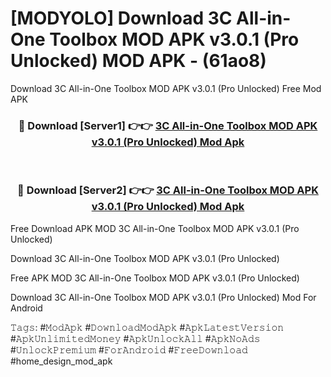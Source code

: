# [MODYOLO] Download 3C All-in-One Toolbox MOD APK v3.0.1 (Pro Unlocked) MOD APK - (61ao8)
Download 3C All-in-One Toolbox MOD APK v3.0.1 (Pro Unlocked) Free Mod APK

<div align="center">
<h3>🔴 Download [Server1] 👉👉 <a href="https://apk-comot.site?title=3C_All-in-One_Toolbox_MOD_APK_v3.0.1_(Pro_Unlocked)">3C All-in-One Toolbox MOD APK v3.0.1 (Pro Unlocked) Mod Apk</a></h3><br>

<h3>🔴 Download [Server2] 👉👉 <a href="https://apk-comot.site?title=3C_All-in-One_Toolbox_MOD_APK_v3.0.1_(Pro_Unlocked)">3C All-in-One Toolbox MOD APK v3.0.1 (Pro Unlocked) Mod Apk</a></h3>
</div>


Free Download APK MOD 3C All-in-One Toolbox MOD APK v3.0.1 (Pro Unlocked)

Download 3C All-in-One Toolbox MOD APK v3.0.1 (Pro Unlocked) 

Free APK MOD 3C All-in-One Toolbox MOD APK v3.0.1 (Pro Unlocked) 

Download 3C All-in-One Toolbox MOD APK v3.0.1 (Pro Unlocked) Mod For Android

𝚃𝚊𝚐𝚜: #𝙼𝚘𝚍𝙰𝚙𝚔 #𝙳𝚘𝚠𝚗𝚕𝚘𝚊𝚍𝙼𝚘𝚍𝙰𝚙𝚔 #𝙰𝚙𝚔𝙻𝚊𝚝𝚎𝚜𝚝𝚅𝚎𝚛𝚜𝚒𝚘𝚗 #𝙰𝚙𝚔𝚄𝚗𝚕𝚒𝚖𝚒𝚝𝚎𝚍𝙼𝚘𝚗𝚎𝚢 #𝙰𝚙𝚔𝚄𝚗𝚕𝚘𝚌𝚔𝙰𝚕𝚕 #𝙰𝚙𝚔𝙽𝚘𝙰𝚍𝚜 #𝚄𝚗𝚕𝚘𝚌𝚔𝙿𝚛𝚎𝚖𝚒𝚞𝚖 #𝙵𝚘𝚛𝙰𝚗𝚍𝚛𝚘𝚒𝚍 #𝙵𝚛𝚎𝚎𝙳𝚘𝚠𝚗𝚕𝚘𝚊𝚍 #home_design_mod_apk